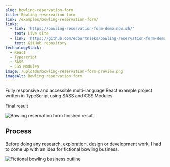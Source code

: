 ```yaml
---
slug: bowling-reservation-form
title: Bowling reservation form
link: /examples/bowling-reservation-form/
links:
  - link: 'https://bowling-reservation-form-demo.now.sh/'
    text: Live site
  - link: 'https://github.com/edburtnieks/bowling-reservation-form-demo'
    text: GitHub repository
technologyStack:
  - React
  - Typescript
  - SASS
  - CSS Modules
image: /uploads/bowling-reservation-form-preview.png
imageAlt: Bowling reservation form
---
```

Fully responsive and accessible multi-language React example project written in TypeScript using SASS and CSS Modules.

Final result

![Bowling reservation form finished result](/uploads/bowling-reservation-form-preview.png)

## Process

Before doing any research, exploration, design or development work, I had to come up with an idea for fictional bowling business.

![Fictional bowling business outline](/uploads/bowling-reservation-form-business.png)

